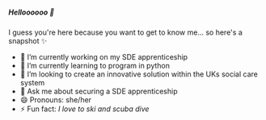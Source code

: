 ##### Helloooooo 👋

I guess you're here because you want to get to know me... so here's a snapshot ✨

- 🔭 I’m currently working on my SDE apprenticeship
- 🌱 I’m currently learning to program in python 
- 👯 I’m looking to create an innovative solution within the UKs social care system  
- 💬 Ask me about securing a SDE apprenticeship
- 😄 Pronouns: she/her
- ⚡ Fun fact: _I love to ski and scuba dive_

